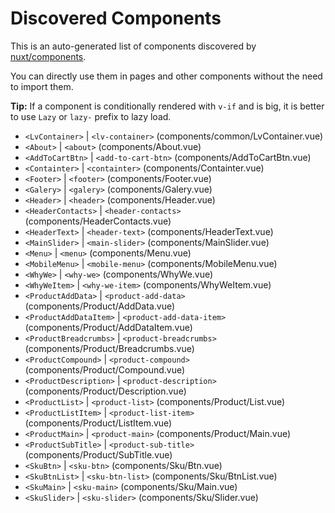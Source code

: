 # Discovered Components

This is an auto-generated list of components discovered by [nuxt/components](https://github.com/nuxt/components).

You can directly use them in pages and other components without the need to import them.

**Tip:** If a component is conditionally rendered with `v-if` and is big, it is better to use `Lazy` or `lazy-` prefix to lazy load.

- `<LvContainer>` | `<lv-container>` (components/common/LvContainer.vue)
- `<About>` | `<about>` (components/About.vue)
- `<AddToCartBtn>` | `<add-to-cart-btn>` (components/AddToCartBtn.vue)
- `<Containter>` | `<containter>` (components/Containter.vue)
- `<Footer>` | `<footer>` (components/Footer.vue)
- `<Galery>` | `<galery>` (components/Galery.vue)
- `<Header>` | `<header>` (components/Header.vue)
- `<HeaderContacts>` | `<header-contacts>` (components/HeaderContacts.vue)
- `<HeaderText>` | `<header-text>` (components/HeaderText.vue)
- `<MainSlider>` | `<main-slider>` (components/MainSlider.vue)
- `<Menu>` | `<menu>` (components/Menu.vue)
- `<MobileMenu>` | `<mobile-menu>` (components/MobileMenu.vue)
- `<WhyWe>` | `<why-we>` (components/WhyWe.vue)
- `<WhyWeItem>` | `<why-we-item>` (components/WhyWeItem.vue)
- `<ProductAddData>` | `<product-add-data>` (components/Product/AddData.vue)
- `<ProductAddDataItem>` | `<product-add-data-item>` (components/Product/AddDataItem.vue)
- `<ProductBreadcrumbs>` | `<product-breadcrumbs>` (components/Product/Breadcrumbs.vue)
- `<ProductCompound>` | `<product-compound>` (components/Product/Compound.vue)
- `<ProductDescription>` | `<product-description>` (components/Product/Description.vue)
- `<ProductList>` | `<product-list>` (components/Product/List.vue)
- `<ProductListItem>` | `<product-list-item>` (components/Product/ListItem.vue)
- `<ProductMain>` | `<product-main>` (components/Product/Main.vue)
- `<ProductSubTitle>` | `<product-sub-title>` (components/Product/SubTitle.vue)
- `<SkuBtn>` | `<sku-btn>` (components/Sku/Btn.vue)
- `<SkuBtnList>` | `<sku-btn-list>` (components/Sku/BtnList.vue)
- `<SkuMain>` | `<sku-main>` (components/Sku/Main.vue)
- `<SkuSlider>` | `<sku-slider>` (components/Sku/Slider.vue)
